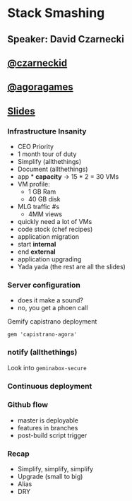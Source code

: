 # Stack Smashing

## Speaker: David Czarnecki
## [@czarneckid](http://twitter.com/czarneckid)
## [@agoragames](http://twitter.com/agoragames)
## [Slides](http://speakerdeck.com/u/czarneckid/p/railsconf-2012-stack-smashing-cornflower-blue)

### Infrastructure Insanity

* CEO Priority
* 1 month tour of duty
* Simplify (allthethings)
* Document (allthethings)
* app * __capacity__ -> 15 * 2 = 30 VMs
* VM profile:
  * 1 GB Ram
  * 40 GB disk
* MLG traffic #s
  * 4MM views
* quickly need a lot of VMs
* code stock (chef recipes)
* application migration
* start __internal__
* end __external__
* application upgrading
* Yada yada (the rest are all the slides)

### Server configuration

* does it make a sound?
* no, you get a phoen call

Gemify capistrano deployment

`gem 'capistrano-agora'`

### notify (allthethings)

Look into `geminabox-secure`

### Continuous deployment

### Github flow
* master is deployable
* features in branches
* post-build script trigger

### Recap

* Simplify, simplify, simplify
* Upgrade (small to big)
* Alias
* DRY
